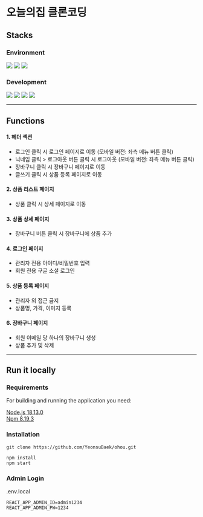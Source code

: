 # 오늘의집 클론코딩

## Stacks

### Environment

<img src="https://img.shields.io/badge/Visual Studio Code-007ACC?style=flat-square&logo=VisualStudioCode&logoColor=white"/>
<img src="https://img.shields.io/badge/GitHub-181717?style=flat-square&logo=GitHub&logoColor=white"/>
<img src="https://img.shields.io/badge/Figma-F24E1E?style=flat-square&logo=Figma&logoColor=white"/>

### Development

<img src="https://img.shields.io/badge/React-61DAFB?style=flat-square&logo=React&logoColor=black"/>
<img src="https://img.shields.io/badge/React Router-CA4245?style=flat-square&logo=reactrouter&logoColor=white"/>
<img src="https://img.shields.io/badge/CSS Modules-000000?style=flat-square&logo=cssmodules&logoColor=white"/>
<img src="https://img.shields.io/badge/zustand-ffffff?style=flat-square&logo=zustand&logoColor=black"/>

---

## Functions

#### 1. 헤더 섹션

- 로그인 클릭 시 로그인 페이지로 이동 (모바일 버전: 좌측 메뉴 버튼 클릭)
- 닉네임 클릭 > 로그아웃 버튼 클릭 시 로그아웃 (모바일 버전: 좌측 메뉴 버튼 클릭)
- 장바구니 클릭 시 장바구니 페이지로 이동
- 글쓰기 클릭 시 상품 등록 페이지로 이동

#### 2. 상품 리스트 페이지

- 상품 클릭 시 상세 페이지로 이동

#### 3. 상품 상세 페이지

- 장바구니 버튼 클릭 시 장바구니에 상품 추가

#### 4. 로그인 페이지

- 관리자 전용 아이디/비밀번호 입력
- 회원 전용 구글 소셜 로그인

#### 5. 상품 등록 페이지

- 관리자 외 접근 금지
- 상품명, 가격, 이미지 등록

#### 6. 장바구니 페이지

- 회원 이메일 당 하나의 장바구니 생성
- 상품 추가 및 삭제

---

## Run it locally

### Requirements

For building and running the application you need:

[Node.js 18.13.0](https://nodejs.org/ca/blog/release/v18.13.0/)  
[Npm 8.19.3](https://www.npmjs.com/package/npm/v/8.19.3)

### Installation

```
git clone https://github.com/YeonsuBaek/ohou.git

npm install
npm start
```

### Admin Login

.env.local

```
REACT_APP_ADMIN_ID=admin1234
REACT_APP_ADMIN_PW=1234
```
